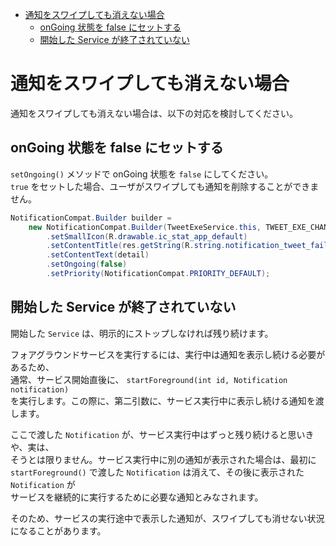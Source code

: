 - [通知をスワイプしても消えない場合](#通知をスワイプしても消えない場合)
  - [onGoing 状態を false にセットする](#ongoing-状態を-false-にセットする)
  - [開始した Service が終了されていない](#開始した-service-が終了されていない)


# 通知をスワイプしても消えない場合

通知をスワイプしても消えない場合は、以下の対応を検討してください。


## onGoing 状態を false にセットする

`setOngoing()` メソッドで onGoing 状態を `false` にしてください。  
`true` をセットした場合、ユーザがスワイプしても通知を削除することができません。

```java
NotificationCompat.Builder builder =
    new NotificationCompat.Builder(TweetExeService.this, TWEET_EXE_CHANNEL_ID)
        .setSmallIcon(R.drawable.ic_stat_app_default)
        .setContentTitle(res.getString(R.string.notification_tweet_failed_title))
        .setContentText(detail)
        .setOngoing(false)
        .setPriority(NotificationCompat.PRIORITY_DEFAULT);
```


## 開始した Service が終了されていない

開始した `Service` は、明示的にストップしなければ残り続けます。

フォアグラウンドサービスを実行するには、実行中は通知を表示し続ける必要があるため、  
通常、サービス開始直後に、 `startForeground(int id, Notification notification)`  
を実行します。この際に、第二引数に、サービス実行中に表示し続ける通知を渡します。

ここで渡した `Notification` が、サービス実行中はずっと残り続けると思いきや、実は、  
そうとは限りません。サービス実行中に別の通知が表示された場合は、最初に  
`startForeground()` で渡した `Notification` は消えて、その後に表示された `Notification` が  
サービスを継続的に実行するために必要な通知とみなされます。

そのため、サービスの実行途中で表示した通知が、スワイプしても消せない状況になることがあります。
